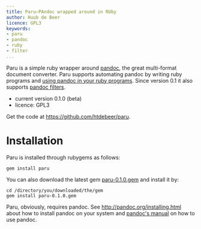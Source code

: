 ```yaml
---
title: Paru—PAndoc wrapped around in RUby
author: Huub de Beer
licence: GPL3
keywords:
- paru
- pandoc
- ruby
- filter
...
```


Paru is a simple ruby wrapper around [pandoc](http://www.pandoc.org), the
great multi-format document converter. Paru supports automating pandoc by
writing ruby programs and [using pandoc in your ruby programs](using_paru.html).
Since version 0.1 it also supports [pandoc filters](using_filters.html).

- current version 0.1.0 (beta)
- licence: GPL3

Get the code at <https://github.com/htdebeer/paru>.

# Installation

Paru is installed through rubygems as follows:

~~~ {.bash}
gem install paru
~~~

You can also download the latest gem
[paru-0.1.0.gem](https://github.com/htdebeer/paru/blob/master/paru-0.1.0.gem)
and install it by:

~~~ {.bash}
cd /directory/you/downloaded/the/gem
gem install paru-0.1.0.gem
~~~

Paru, obviously, requires pandoc. See <http://pandoc.org/installing.html>
about how to install pandoc on your system and [pandoc's
manual](http://pandoc.org/README.html) on how to use pandoc.
